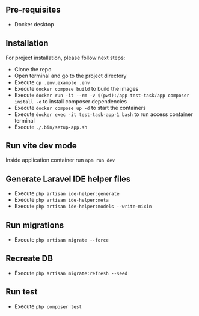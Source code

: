 Pre-requisites
-------
- Docker desktop

Installation
-------
For project installation, please follow next steps:
- Clone the repo
- Open terminal and go to the project directory
- Execute `cp .env.example .env`
- Execute `docker compose build` to build the images
- Execute `docker run -it --rm -v $(pwd):/app test-task/app composer install -o` to install composer dependencies
- Execute `docker compose up -d` to start the containers
- Execute `docker exec -it test-task-app-1 bash` to run access container terminal
- Execute `./.bin/setup-app.sh`

Run vite dev mode
-------
Inside application container run `npm run dev`

Generate Laravel IDE helper files
-------
- Execute `php artisan ide-helper:generate`
- Execute `php artisan ide-helper:meta`
- Execute `php artisan ide-helper:models --write-mixin`

Run migrations
-------
- Execute `php artisan migrate --force`

Recreate DB
-------
- Execute `php artisan migrate:refresh --seed`

Run test
-------
- Execute `php composer test`

